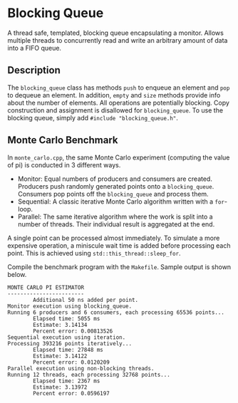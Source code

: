 # Blocking Queue

A thread safe, templated, blocking queue encapsulating a monitor. Allows multiple threads to concurrently read and write an arbitrary amount of data into a FIFO queue.

## Description

The `blocking_queue` class has methods `push` to enqueue an element and `pop` to dequeue an element. In addition, `empty` and `size` methods provide info about the number of elements. All operations are potentially blocking. Copy construction and assignment is disallowed for `blocking_queue`. To use the blocking queue, simply add `#include "blocking_queue.h"`.

## Monte Carlo Benchmark

In `monte_carlo.cpp`, the same Monte Carlo experiment (computing the value of pi) is conducted in 3 different ways.

- Monitor: Equal numbers of producers and consumers are created. Producers push randomly generated points onto a `blocking_queue`. Consumers pop points off the `blocking_queue` and process them.
- Sequential: A classic iterative Monte Carlo algorithm written with a `for`-loop.
- Parallel: The same iterative algorithm where the work is split into a number of threads. Their individual result is aggregated at the end.

A single point can be processed almost immediately. To simulate a more expensive operation, a miniscule wait time is added before processing each point. This is achieved using `std::this_thread::sleep_for`.

Compile the benchmark program with the `Makefile`. Sample output is shown below.
```text
MONTE CARLO PI ESTIMATOR
------------------------
        Additional 50 ns added per point.
Monitor execution using blocking_queue.
Running 6 producers and 6 consumers, each processing 65536 points...
        Elapsed time: 5055 ms
        Estimate: 3.14134
        Percent error: 0.00813526
Sequential execution using iteration.
Processing 393216 points iteratively...
        Elapsed time: 27848 ms
        Estimate: 3.14122
        Percent error: 0.0120209
Parallel execution using non-blocking threads.
Running 12 threads, each processing 32768 points...
        Elapsed time: 2367 ms
        Estimate: 3.13972
        Percent error: 0.0596197
```
